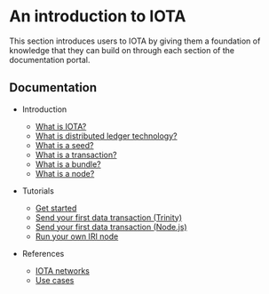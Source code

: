# An introduction to IOTA

This section introduces users to IOTA by giving them a foundation of knowledge that they can build on through each section of the documentation portal. 

## Documentation

- Introduction
    - [What is IOTA?](introduction/what-is-iota.md)
    - [What is distributed ledger technology?](introduction/what-is-dlt.md)
    - [What is a seed?](/introduction/what-is-a-seed.md)
    - [What is a transaction?](/introduction/what-is-a-transaction.md)
    - [What is a bundle?](/introduction/what-is-a-bundle.md)
    - [What is a node?](/introduction/what-is-a-node.md)
  
- Tutorials
    - [Get started](/tutorials/get-started.md)
    - [Send your first data transaction (Trinity)](/tutorials/send-your-first-data-transaction-with-the-trinity-wallet.md)
    - [Send your first data transaction (Node.js)](/tutorials/send-your-first-data-transaction-with-nodejs.md)
    - [Run your own IRI node](/tutorials/run-your-own-iri-node.md)

- References
    - [IOTA networks](references/iota-networks.md)
    - [Use cases](references/use-cases.md)

